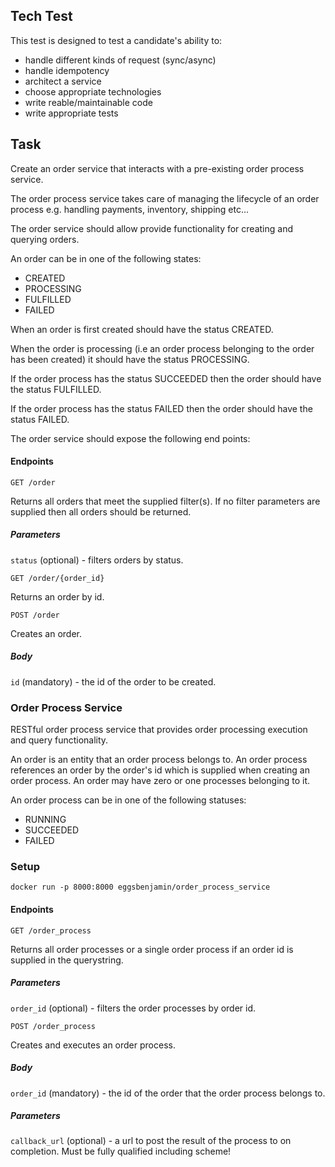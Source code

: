 ## Tech Test

This test is designed to test a candidate's ability to:
  - handle different kinds of request (sync/async)
  - handle idempotency
  - architect a service
  - choose appropriate technologies
  - write reable/maintainable code
  - write appropriate tests

## Task

Create an order service that interacts with a pre-existing order process service.

The order process service takes care of managing the lifecycle of an order process e.g. handling payments, inventory, shipping etc...

The order service should allow provide functionality for creating and querying orders.

An order can be in one of the following states:
  - CREATED
  - PROCESSING
  - FULFILLED
  - FAILED

When an order is first created should have the status CREATED.

When the order is processing (i.e an order process belonging to the order has been created) it should have the status PROCESSING.

If the order process has the status SUCCEEDED then the order should have the status FULFILLED.

If the order process has the status FAILED then the order should have the status FAILED.

The order service should expose the following end points:

#### Endpoints

`GET /order`

Returns all orders that meet the supplied filter(s). If no filter parameters are supplied then all orders should be returned.

##### Parameters

`status` (optional) - filters orders by status.

`GET /order/{order_id}`

Returns an order by id.

`POST /order`

Creates an order.

##### Body

`id` (mandatory) - the id of the order to be created.

### Order Process Service

RESTful order process service that provides order processing execution and query functionality. 

An order is an entity that an order process belongs to. 
An order process references an order by the order's id which is supplied when creating an order process.
An order may have zero or one processes belonging to it.

An order process can be in one of the following statuses:
  - RUNNING
  - SUCCEEDED
  - FAILED

### Setup

`docker run -p 8000:8000 eggsbenjamin/order_process_service`

#### Endpoints

`GET /order_process`

Returns all order processes or a single order process if an order id is supplied in the querystring.

##### Parameters

`order_id` (optional) - filters the order processes by order id.

`POST /order_process`

Creates and executes an order process.

##### Body

`order_id` (mandatory) - the id of the order that the order process belongs to.

##### Parameters

`callback_url` (optional) - a url to post the result of the process to on completion. Must be fully qualified including scheme!
